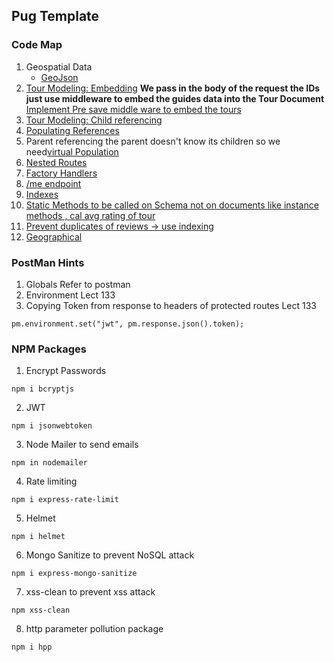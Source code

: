 ## Pug Template


### Code Map
1. Geospatial Data
    - <a href="">GeoJson</a>
2. <a href="">Tour Modeling: Embedding</a>
    **We pass in the body of the request the IDs just use middleware to embed the guides data into the Tour Document**
    <a href="">Implement Pre save middle ware to embed the tours</a>
3. <a href="">Tour Modeling: Child referencing</a>
4. <a href="">Populating References</a>
5. Parent referencing the parent doesn't know its children so we need<a href="">virtual Population </a>
6. <a href="">Nested Routes</a>
7. <a href="">Factory Handlers</a>
8. <a href="">/me endpoint </a>
9. <a href="">Indexes</a>
10. <a href="">Static Methods to be called on Schema not on documents like instance methods , cal avg rating of tour</a>
11. <a href="">Prevent duplicates of reviews -> use indexing</a>
12. <a href="">Geographical</a>
### PostMan Hints
1. Globals Refer to postman
2. Environment Lect 133
3. Copying Token from response to headers of protected routes Lect 133
```
pm.environment.set("jwt", pm.response.json().token);
```


### NPM Packages
1. Encrypt Passwords
```
npm i bcryptjs
```
2. JWT
```
npm i jsonwebtoken
```
3. Node Mailer to send emails
```
npm in nodemailer
```
4. Rate limiting
```
npm i express-rate-limit
```
5. Helmet
```
npm i helmet
```
6. Mongo Sanitize to prevent NoSQL attack
```
npm i express-mongo-sanitize
```
7. xss-clean to prevent xss attack
```
npm xss-clean
```
8. http parameter pollution package
```
npm i hpp
```